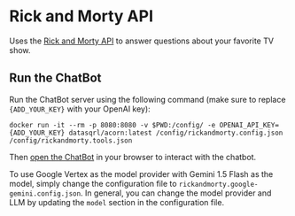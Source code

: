 # Rick and Morty API

Uses the [Rick and Morty API](https://rickandmortyapi.com/) to answer questions about your favorite TV show.

## Run the ChatBot

Run the ChatBot server using the following command (make sure to replace `{ADD_YOUR_KEY}` with your OpenAI key):
```
docker run -it --rm -p 8080:8080 -v $PWD:/config/ -e OPENAI_API_KEY={ADD_YOUR_KEY} datasqrl/acorn:latest /config/rickandmorty.config.json /config/rickandmorty.tools.json
```

Then [open the ChatBot](http://localhost:8080/?login=false) in your browser to interact with the chatbot.

To use Google Vertex as the model provider with Gemini 1.5 Flash as the model, simply change the configuration file to `rickandmorty.google-gemini.config.json`.
In general, you can change the model provider and LLM by updating the `model` section in the configuration file.